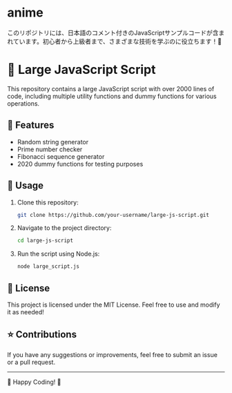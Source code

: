# anime
このリポジトリには、日本語のコメント付きのJavaScriptサンプルコードが含まれています。初心者から上級者まで、さまざまな技術を学ぶのに役立ちます！🚀

# 📜 Large JavaScript Script

This repository contains a large JavaScript script with over 2000 lines of code, including multiple utility functions and dummy functions for various operations.

## 📌 Features

- Random string generator
- Prime number checker
- Fibonacci sequence generator
- 2020 dummy functions for testing purposes

## 🔧 Usage

1. Clone this repository:
   ```bash
   git clone https://github.com/your-username/large-js-script.git
   ```
2. Navigate to the project directory:
   ```bash
   cd large-js-script
   ```
3. Run the script using Node.js:
   ```bash
   node large_script.js
   ```

## 📝 License
This project is licensed under the MIT License. Feel free to use and modify it as needed!

## ⭐ Contributions
If you have any suggestions or improvements, feel free to submit an issue or a pull request.

---
🚀 Happy Coding! 🎉
